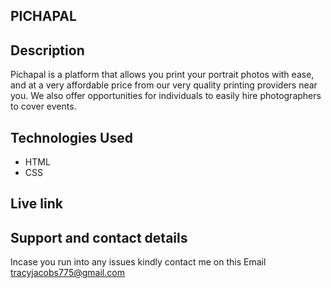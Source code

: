 ## PICHAPAL
## Description

Pichapal is a platform that allows you print your portrait photos with ease, and at a very affordable price from our very quality printing providers near you. We also offer opportunities for individuals to easily hire photographers to cover events.

## Technologies Used
* HTML
* CSS

## Live link


## Support and contact details
Incase you run into any issues kindly contact me on this Email tracyjacobs775@gmail.com
